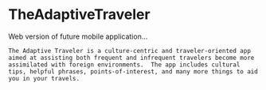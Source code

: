 # TheAdaptiveTraveler
Web version of future mobile application...

	The Adaptive Traveler is a culture-centric and traveler-oriented app aimed at assisting both frequent and infrequent travelers become more assimilated with foreign environments.  The app includes cultural tips, helpful phrases, points-of-interest, and many more things to aid you in your travels. 
